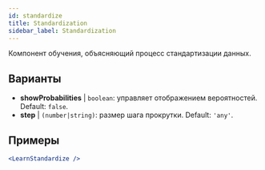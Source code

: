 ```yaml
---
id: standardize
title: Standardization
sidebar_label: Standardization
---
```


Компонент обучения, объясняющий процесс стандартизации данных.

## Варианты

* __showProbabilities__ | `boolean`: управляет отображением вероятностей. Default: `false`.
* __step__ | `(number|string)`: размер шага прокрутки. Default: `'any'`.


## Примеры

```jsx live
<LearnStandardize />
```

